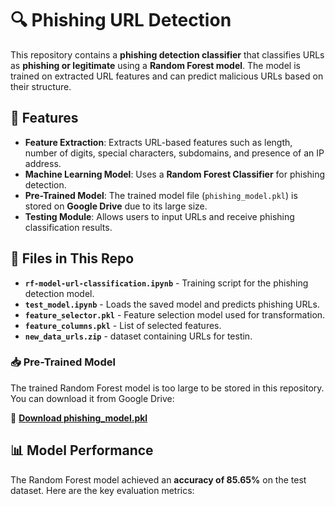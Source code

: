 # 🔍 Phishing URL Detection

This repository contains a **phishing detection classifier** that classifies URLs as **phishing or legitimate** using a **Random Forest model**. The model is trained on extracted URL features and can predict malicious URLs based on their structure.

## 📌 Features
- **Feature Extraction**: Extracts URL-based features such as length, number of digits, special characters, subdomains, and presence of an IP address.
- **Machine Learning Model**: Uses a **Random Forest Classifier** for phishing detection.
- **Pre-Trained Model**: The trained model file (`phishing_model.pkl`) is stored on **Google Drive** due to its large size.
- **Testing Module**: Allows users to input URLs and receive phishing classification results.

## 📂 Files in This Repo
- **`rf-model-url-classification.ipynb`** - Training script for the phishing detection model.
- **`test_model.ipynb`** - Loads the saved model and predicts phishing URLs.
- **`feature_selector.pkl`** - Feature selection model used for transformation.
- **`feature_columns.pkl`** - List of selected features.
- **`new_data_urls.zip`** -  dataset containing URLs for testin.

### 📥 Pre-Trained Model
The trained Random Forest model is too large to be stored in this repository. You can download it from Google Drive:

🔗 **[Download phishing_model.pkl](https://drive.google.com/file/d/1oLXjgJ3guGKIpXD465S2de2lXVpG9V01/view?usp=sharing)**

## 📊 Model Performance
The Random Forest model achieved an **accuracy of 85.65%** on the test dataset. Here are the key evaluation metrics:






